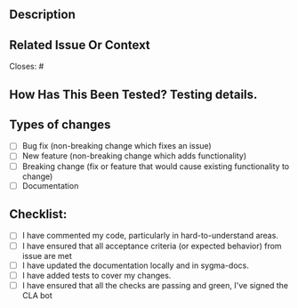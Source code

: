 <!--- Provide a general summary of your changes in the Title above -->

## Description

<!--- Describe your changes in detail -->

## Related Issue Or Context

<!--- If suggesting a new feature or change, please discuss it in an issue first -->
<!--- If fixing a bug, there should be an issue describing it with steps to reproduce -->
<!--- Otherwise, describe context and motivation for change here -->

Closes: #<issue>

## How Has This Been Tested? Testing details.

<!--- Please describe in detail how you tested your changes. -->
<!--- Include details of your testing environment, and the tests you ran to -->
<!--- see how your change affects other areas of the code, etc. -->

## Types of changes

<!--- What types of changes does your code introduce? Put an `x` in all the boxes that apply: -->

- [ ] Bug fix (non-breaking change which fixes an issue)
- [ ] New feature (non-breaking change which adds functionality)
- [ ] Breaking change (fix or feature that would cause existing functionality to change)
- [ ] Documentation

## Checklist:

<!--- Go over all the following points, and put an `x` in all the boxes that apply. -->
<!--- If you're unsure about any of these, don't hesitate to ask. We're here to help! -->

- [ ] I have commented my code, particularly in hard-to-understand areas.
- [ ] I have ensured that all acceptance criteria (or expected behavior) from issue are met
- [ ] I have updated the documentation locally and in sygma-docs.
- [ ] I have added tests to cover my changes.
- [ ] I have ensured that all the checks are passing and green, I've signed the CLA bot
